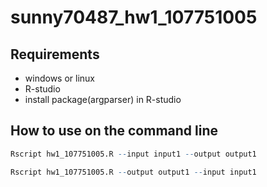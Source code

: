 # sunny70487_hw1_107751005
## Requirements
* windows or linux
* R-studio
* install package(argparser) in R-studio

## How to use on the command line

```R
Rscript hw1_107751005.R --input input1 --output output1

Rscript hw1_107751005.R --output output1 --input input1
```
